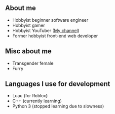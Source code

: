 ## About me
- Hobbyist beginner software engineer
- Hobbyist gamer
- Hobbyist YouTuber ([My channel](https://www.youtube.com/channel/UCa3eTMX7sLHL6Zd_TVY_ieA))
- Former hobbyist front-end web developer

## Misc about me
- Transgender female
- Furry

## Languages I use for development
- Luau (for Roblox)
- C++ (currently learning)
- Python 3 (stopped learning due to slowness)

